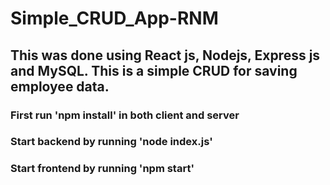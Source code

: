# Simple_CRUD_App-RNM

## This was done using React js,  Nodejs, Express js and MySQL. This is a simple CRUD for saving employee data.

### First run 'npm install' in both client and server

### Start backend by running 'node index.js'

### Start frontend by running 'npm start'

